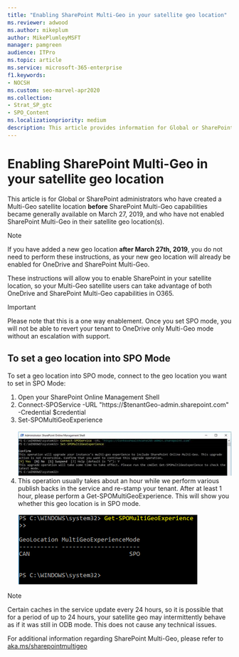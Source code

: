 ```yaml
---
title: "Enabling SharePoint Multi-Geo in your satellite geo location"
ms.reviewer: adwood
ms.author: mikeplum
author: MikePlumleyMSFT
manager: pamgreen
audience: ITPro
ms.topic: article
ms.service: microsoft-365-enterprise
f1.keywords:
- NOCSH
ms.custom: seo-marvel-apr2020
ms.collection: 
- Strat_SP_gtc
- SPO_Content
ms.localizationpriority: medium
description: This article provides information for Global or SharePoint admins about enabling SharePoint Multi-Geo in satellite geo locations.
---
```


# Enabling SharePoint Multi-Geo in your satellite geo location

This article is for Global or SharePoint administrators who have created a Multi-Geo satellite location **before** SharePoint Multi-Geo capabilities became generally available on March 27, 2019, and who have not enabled SharePoint Multi-Geo in their satellite geo location(s). 

>[!Note]
>If you have added a new geo location **after March 27th, 2019**, you do not need to perform these instructions, as your new geo location will already be enabled for OneDrive and SharePoint Multi-Geo.

These instructions will allow you to enable SharePoint in your satellite location, so your Multi-Geo satellite users can take advantage of both OneDrive and SharePoint Multi-Geo capabilities in O365. 

>[!IMPORTANT]
>Please note that this is a one way enablement. Once you set SPO mode, you will not be able to revert your tenant to OneDrive only Multi-Geo mode without an escalation with support. 

## To set a geo location into SPO Mode

To set a geo location into SPO mode, connect to the geo location you want to set in SPO Mode:

1.    Open your SharePoint Online Management Shell 
2.    Connect-SPOService -URL "https://$tenantGeo-admin.sharepoint.com" -Credential $credential
3.    Set-SPOMultiGeoExperience</br></br>
![Set-SPOMultiGeoExperience.](../media/Set-SPO-MultiGeo.jpg)
4.    This operation usually takes about an hour while we perform various publish backs in the service and re-stamp your tenant. After at least 1 hour, please perform a Get-SPOMultiGeoExperience.  This will show you whether this geo location is in SPO mode.</br></br>
![Set-SPOMultiGeoExperience.](../media/Get-SPO-MultiGeo.jpg)

 
 
 
>[!Note]
>Certain caches in the service update every 24 hours, so it is possible that for a period of up to 24 hours, your satellite geo may intermittently behave as if it was still in ODB mode. This does not cause any technical issues. 
 
For additional information regarding SharePoint Multi-Geo, please refer to [aka.ms/sharepointmultigeo](multi-geo-capabilities-in-onedrive-and-sharepoint-online-in-microsoft-365.md)


